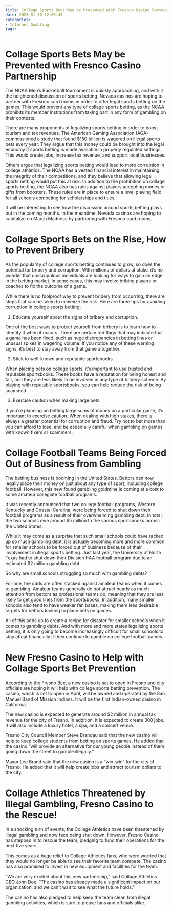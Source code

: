 ```yaml
---
title: Collage Sports Bets May be Prevented with Fresnco Casino Partnership
date: 2023-01-30 12:05:43
categories:
- Internet Gambling
tags:
---
```



#  Collage Sports Bets May be Prevented with Fresnco Casino Partnership

The NCAA Men’s Basketball tournament is quickly approaching, and with it the heightened discussion of sports betting. Nevada casinos are hoping to partner with Fresnco card rooms in order to offer legal sports betting on the games. This would prevent any type of collage sports betting, as the NCAA prohibits its member institutions from taking part in any form of gambling on their contests.

There are many proponents of legalizing sports betting in order to boost tourism and tax revenues. The American Gaming Association (AGA) commissioned a study that found $150 billion is wagered on illegal sports bets every year. They argue that this money could be brought into the legal economy if sports betting is made available in properly regulated settings. This would create jobs, increase tax revenue, and support local businesses.

Others argue that legalizing sports betting would lead to more corruption in college athletics. The NCAA has a vested financial interest in maintaining the integrity of their competitions, and they believe that allowing legal sports betting would put this at risk. In addition to the prohibition on collage sports betting, the NCAA also has rules against players accepting money or gifts from boosters. These rules are in place to ensure a level playing field for all schools competing for scholarships and titles.

It will be interesting to see how the discussion around sports betting plays out in the coming months. In the meantime, Nevada casinos are hoping to capitalize on March Madness by partnering with Fresnco card rooms.

#  Collage Sports Bets on the Rise, How to Prevent Bribery

As the popularity of college sports betting continues to grow, so does the potential for bribery and corruption. With millions of dollars at stake, it’s no wonder that unscrupulous individuals are looking for ways to gain an edge in the betting market. In some cases, this may involve bribing players or coaches to fix the outcome of a game.

While there is no foolproof way to prevent bribery from occurring, there are steps that can be taken to minimize the risk. Here are three tips for avoiding corruption in college sports betting:

1. Educate yourself about the signs of bribery and corruption.

One of the best ways to protect yourself from bribery is to learn how to identify it when it occurs. There are certain red flags that may indicate that a game has been fixed, such as huge discrepancies in betting lines or unusual spikes in wagering volume. If you notice any of these warning signs, it’s best to stay away from that game altogether.

2. Stick to well-known and reputable sportsbooks.

When placing bets on college sports, it’s important to use trusted and reputable sportsbooks. These books have a reputation for being honest and fair, and they are less likely to be involved in any type of bribery scheme. By playing with reputable sportsbooks, you can help reduce the risk of being scammed.

3. Exercise caution when making large bets.

If you’re planning on betting large sums of money on a particular game, it’s important to exercise caution. When dealing with high stakes, there is always a greater potential for corruption and fraud. Try not to bet more than you can afford to lose, and be especially careful when gambling on games with known fixers or scammers.

#  Collage Football Teams Being Forced Out of Business from Gambling

The betting business is booming in the United States. Bettors can now legally place their money on just about any type of sport, including college football. However, this new found gambling goldmine is coming at a cost to some amateur collegiate football programs.

It was recently announced that two college football programs, Western Kentucky and Coastal Carolina, were being forced to shut down their football programs as a result of their overwhelming gambling debt. In total, the two schools owe around $5 million to the various sportsbooks across the United States.

While it may come as a surprise that such small schools could have racked up so much gambling debt, it is actually becoming more and more common for smaller schools to be forced out of business because of their involvement in illegal sports betting. Just last year, the University of North Texas had to shut down their Division I-AA football program due to an estimated $2 million gambling debt.

So why are small schools struggling so much with gambling debts?

For one, the odds are often stacked against amateur teams when it comes to gambling. Amateur teams generally do not attract nearly as much attention from bettors as professional teams do, meaning that they are less likely to get good lines from the sportsbooks. In addition, many smaller schools also tend to have weaker fan bases, making them less desirable targets for bettors looking to place bets on games.

All of this adds up to create a recipe for disaster for smaller schools when it comes to gambling debts. And with more and more states legalizing sports betting, it is only going to become increasingly difficult for small schools to stay afloat financially if they continue to gamble on college football games.

#  New Fresno Casino to Help with Collage Sports Bet Prevention 

According to the Fresno Bee, a new casino is set to open in Fresno and city officials are hoping it will help with college sports betting prevention. The casino, which is set to open in April, will be owned and operated by the San Manuel Band of Mission Indians. It will be the first Indian-owned casino in California.

The new casino is expected to generate around $2 million in annual tax revenue for the city of Fresno. In addition, it is expected to create 300 jobs. It will also include a luxury hotel, a spa, and a concert venue.

Fresno City Council Member Steve Brandau said that the new casino will help to keep college students from betting on sports games. He added that the casino “will provide an alternative for our young people instead of them going down the street to gamble illegally.”

Mayor Lee Brand said that the new casino is a “win-win” for the city of Fresno. He added that it will help create jobs and attract tourism dollars to the city.

#  Collage Athletics Threatened by Illegal Gambling, Fresno Casino to the Rescue!

In a shocking turn of events, the Collage Athletics have been threatened by illegal gambling and now face being shut down. However, Fresno Casino has stepped in to rescue the team, pledging to fund their operations for the next five years.

This comes as a huge relief to Collage Athletics fans, who were worried that they would no longer be able to see their favorite team compete. The casino has also promised to invest in new equipment and facilities for the team.

“We are very excited about this new partnership,” said Collage Athletics CEO John Doe. “The casino has already made a significant impact on our organization, and we can’t wait to see what the future holds.”

The casino has also pledged to help keep the team clean from illegal gambling activities, which is sure to please fans and officials alike.